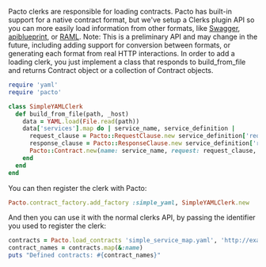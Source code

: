 Pacto clerks are responsible for loading contracts. Pacto has built-in support for a native
contract format, but we've setup a Clerks plugin API so you can more easily load information
from other formats, like [Swagger](https://github.com/wordnik/swagger-spec),
[apiblueprint](http://apiblueprint.org/), or [RAML](http://raml.org/).
Note: This is a preliminary API and may change in the future, including adding support
for conversion between formats, or generating each format from real HTTP interactions.
In order to add a loading clerk, you just implement a class that responds to build_from_file
and returns Contract object or a collection of Contract objects.

```rb
require 'yaml'
require 'pacto'

class SimpleYAMLClerk
  def build_from_file(path, _host)
    data = YAML.load(File.read(path))
    data['services'].map do | service_name, service_definition |
      request_clause = Pacto::RequestClause.new service_definition['request']
      response_clause = Pacto::ResponseClause.new service_definition['response']
      Pacto::Contract.new(name: service_name, request: request_clause, response: response_clause)
    end
  end
end
```

You can then register the clerk with Pacto:

```rb
Pacto.contract_factory.add_factory :simple_yaml, SimpleYAMLClerk.new
```

And then you can use it with the normal clerks API, by passing the identifier you used to register
the clerk:

```rb
contracts = Pacto.load_contracts 'simple_service_map.yaml', 'http://example.com', :simple_yaml
contract_names = contracts.map(&:name)
puts "Defined contracts: #{contract_names}"
```


